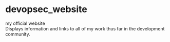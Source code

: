 # devopsec_website
my official website <br>
Displays information and links to all of my work thus far in the development community. 


